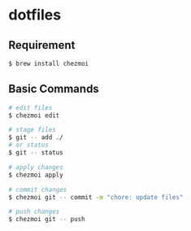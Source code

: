 # dotfiles

## Requirement

```bash
$ brew install chezmoi
```

## Basic Commands

```bash
# edit files
$ chezmoi edit

# stage files
$ git -- add ./
# or status
$ git -- status

# apply changes
$ chezmoi apply

# commit changes
$ chezmoi git -- commit -m "chore: update files"

# push changes
$ chezmoi git -- push
```
